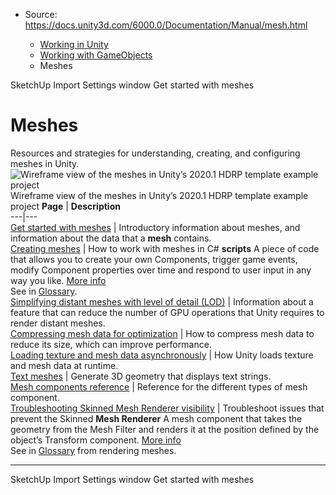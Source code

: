 * Source: https://docs.unity3d.com/6000.0/Documentation/Manual/mesh.html

  * [Working in Unity](https://docs.unity3d.com/6000.0/Documentation/Manual/working-in-unity.html)
  * [Working with GameObjects](https://docs.unity3d.com/6000.0/Documentation/Manual/working-with-gameobjects.html)
  * Meshes


[](https://docs.unity3d.com/6000.0/Documentation/Manual/class-SketchUpImporter.html)
SketchUp Import Settings window
[](https://docs.unity3d.com/6000.0/Documentation/Manual/get-started-with-meshes.html)
Get started with meshes
# Meshes
Resources and strategies for understanding, creating, and configuring meshes in Unity.
![Wireframe view of the meshes in Unity’s 2020.1 HDRP template example project](https://docs.unity3d.com/6000.0/Documentation/uploads/Main/mesh-example.png) Wireframe view of the meshes in Unity’s 2020.1 HDRP template example project **Page** | **Description**  
---|---  
[Get started with meshes](https://docs.unity3d.com/6000.0/Documentation/Manual/get-started-with-meshes.html) | Introductory information about meshes, and information about the data that a **mesh** contains.  
[Creating meshes](https://docs.unity3d.com/6000.0/Documentation/Manual/creating-meshes.html) | How to work with meshes in C# **scripts** A piece of code that allows you to create your own Components, trigger game events, modify Component properties over time and respond to user input in any way you like. [More info](https://docs.unity3d.com/6000.0/Documentation/Manual/creating-scripts.html)  
See in [Glossary](https://docs.unity3d.com/6000.0/Documentation/Manual/Glossary.html#Scripts).  
[Simplifying distant meshes with level of detail (LOD)](https://docs.unity3d.com/6000.0/Documentation/Manual/simplifying-distant-meshes-with-level-of-detail-lod.html) | Information about a feature that can reduce the number of GPU operations that Unity requires to render distant meshes.  
[Compressing mesh data for optimization](https://docs.unity3d.com/6000.0/Documentation/Manual/compressing-mesh-data-optimization.html) | How to compress mesh data to reduce its size, which can improve performance.  
[Loading texture and mesh data asynchronously](https://docs.unity3d.com/6000.0/Documentation/Manual/loading-texture-mesh-data-asynchronously.html) | How Unity loads texture and mesh data at runtime.  
[Text meshes](https://docs.unity3d.com/6000.0/Documentation/Manual/text-meshes.html) | Generate 3D geometry that displays text strings.  
[Mesh components reference](https://docs.unity3d.com/6000.0/Documentation/Manual/mesh-components-reference.html) | Reference for the different types of mesh component.  
[Troubleshooting Skinned Mesh Renderer visibility](https://docs.unity3d.com/6000.0/Documentation/Manual/troubleshooting-skinned-mesh-renderer-visibility.html) | Troubleshoot issues that prevent the Skinned **Mesh Renderer** A mesh component that takes the geometry from the Mesh Filter and renders it at the position defined by the object’s Transform component. [More info](https://docs.unity3d.com/6000.0/Documentation/Manual/class-MeshRenderer.html)  
See in [Glossary](https://docs.unity3d.com/6000.0/Documentation/Manual/Glossary.html#MeshRenderer) from rendering meshes.  
* * *
[](https://docs.unity3d.com/6000.0/Documentation/Manual/class-SketchUpImporter.html)
SketchUp Import Settings window
[](https://docs.unity3d.com/6000.0/Documentation/Manual/get-started-with-meshes.html)
Get started with meshes
